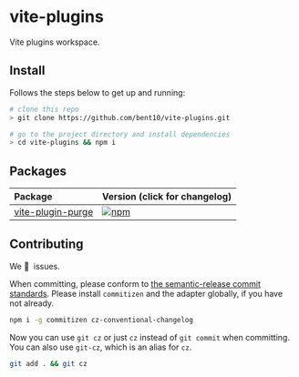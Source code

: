 # vite-plugins

Vite plugins workspace.

## Install

Follows the steps below to get up and running:

```bash
# clone this repo
> git clone https://github.com/bent10/vite-plugins.git

# go to the project directory and install dependencies
> cd vite-plugins && npm i
```

## Packages

| Package                                    | Version (click for changelog)                                                                |
| :----------------------------------------- | :------------------------------------------------------------------------------------------- |
| [vite-plugin-purge](packages/plugin-purge) | [![npm](https://img.shields.io/npm/v/vite-plugin-purge)](packages/plugin-purge/changelog.md) |

## Contributing

We 💛&nbsp; issues.

When committing, please conform to [the semantic-release commit standards](https://www.conventionalcommits.org/). Please install `commitizen` and the adapter globally, if you have not already.

```bash
npm i -g commitizen cz-conventional-changelog
```

Now you can use `git cz` or just `cz` instead of `git commit` when committing. You can also use `git-cz`, which is an alias for `cz`.

```bash
git add . && git cz
```
